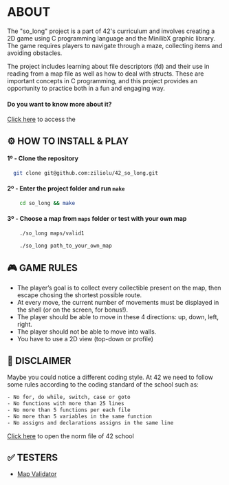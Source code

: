 
# ABOUT

The "so_long" project is a part of 42's curriculum and involves creating a 2D game using C programming language and the MinilibX graphic library. The game requires players to navigate through a maze, collecting items and avoiding obstacles.

The project includes learning about file descriptors (fd) and their use in reading from a map file as well as how to deal with structs. These are important concepts in C programming, and this project provides an opportunity to practice both in a fun and engaging way.

#### Do you want to know more about it? 
[Click here](https://github.com/ziliolu/42_so_long/blob/main/so_long_subject.pdf) to access the 
## ⚙️ HOW TO INSTALL & PLAY 

#### 1º - Clone the repository

```bash
  git clone git@github.com:ziliolu/42_so_long.git
```

#### 2º - Enter the project folder and run `make`

```bash
    cd so_long && make 
```

#### 3º - Choose a map from `maps` folder or test with your own map 

```bash
    ./so_long maps/valid1
```
```bash
    ./so_long path_to_your_own_map
```

## 🎮 GAME RULES

- The player’s goal is to collect every collectible present on the map, then escape chosing the shortest possible route.
- At every move, the current number of movements must be displayed in the shell (or on the screen, for bonus!).
- The player should be able to move in these 4 directions: up, down, left, right.
- The player should not be able to move into walls.
- You have to use a 2D view (top-down or profile)


## 🚨 DISCLAIMER 

Maybe you could notice a different coding style.
At 42 we need to follow some rules according to the coding standard of the school such as:

```bash
- No for, do while, switch, case or goto 
- No functions with more than 25 lines 
- No more than 5 functions per each file
- No more than 5 variables in the same function
- No assigns and declarations assigns in the same line
```
[Click here](https://github.com/MagicHatJo/-42-Norm/blob/master/norme.en.pdf) to open the norm file of 42 school


##  ✅ TESTERS

- [Map Validator](https://github.com/Nuno-Jesus/so_long_map_validator)
